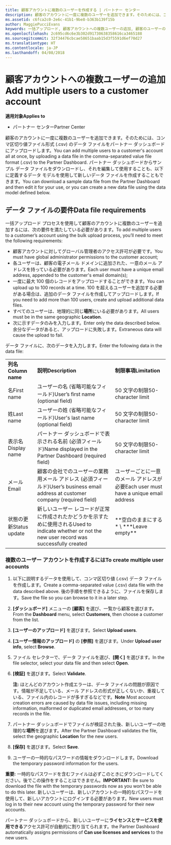 ```yaml
---
title: 顧客アカウントに複数のユーザーを作成する | パートナー センター
description: 顧客のアカウントに一度に複数のユーザーを追加できます。そのためには、コンマ区切り値ファイル形式 (.csv) のデータ ファイルをパートナー センターにアップロードします。
ms.assetid: c6fca2c0-2e6c-41b1-9be8-b363b139f15b
author: MaggiePucciEvans
keywords: 一括アップロード, 顧客アカウントへの複数ユーザーの追加, 顧客のユーザーの追加, 顧客のユーザーの一括アップロード, 顧客アカウント, 顧客のユーザー, ユーザー
ms.openlocfilehash: 2c695cd6c6e3b302d91730638358616ca3465188
ms.sourcegitcommit: 32f34476cbcae58651baab15d3f5591d6ef70d27
ms.translationtype: HT
ms.contentlocale: ja-JP
ms.lasthandoff: 04/08/2018
---
```

# <a name="add-multiple-users-to-a-customer-account"></a><span data-ttu-id="bc0a7-104">顧客アカウントへの複数ユーザーの追加</span><span class="sxs-lookup"><span data-stu-id="bc0a7-104">Add multiple users to a customer account</span></span>

**<span data-ttu-id="bc0a7-105">適用対象</span><span class="sxs-lookup"><span data-stu-id="bc0a7-105">Applies to</span></span>**

-  <span data-ttu-id="bc0a7-106">パートナー センター</span><span class="sxs-lookup"><span data-stu-id="bc0a7-106">Partner Center</span></span>

<span data-ttu-id="bc0a7-107">顧客のアカウントに一度に複数のユーザーを追加できます。そのためには、コンマ区切り値ファイル形式 (.csv) のデータ ファイルをパートナー ダッシュボードにアップロードします。</span><span class="sxs-lookup"><span data-stu-id="bc0a7-107">You can add multiple users to a customer's account all at once, by uploading a data file in the comma-separated value file format (.csv) to the Partner Dashboard.</span></span> <span data-ttu-id="bc0a7-108">パートナー ダッシュボードからサンプル データ ファイルをダウンロードし、それを編集して使用することも、以下に定義するデータ モデルを使用して新しいデータ ファイルを作成することもできます。</span><span class="sxs-lookup"><span data-stu-id="bc0a7-108">You can download a sample data file from the Partner Dashboard and then edit it for your use, or you can create a new data file using the data model defined below.</span></span>

## <a href="" id="creatingtheimportcsvfile"></a><span data-ttu-id="bc0a7-109">データ ファイルの要件</span><span class="sxs-lookup"><span data-stu-id="bc0a7-109">Data file requirements</span></span>


<span data-ttu-id="bc0a7-110">一括アップロード プロセスを使用して顧客のアカウントに複数のユーザーを追加するには、次の要件を満たしている必要があります。</span><span class="sxs-lookup"><span data-stu-id="bc0a7-110">To add multiple users to a customer’s account using the bulk upload process, you’ll need to meet the following requirements:</span></span>

-   <span data-ttu-id="bc0a7-111">顧客アカウントに対してグローバル管理者のアクセス許可が必要です。</span><span class="sxs-lookup"><span data-stu-id="bc0a7-111">You must have global administrator permissions to the customer account;</span></span>
-   <span data-ttu-id="bc0a7-112">各ユーザーは、顧客の電子メール ドメインに追加された、一意のメール アドレスを持っている必要があります。</span><span class="sxs-lookup"><span data-stu-id="bc0a7-112">Each user must have a unique email address, appended to the customer's email domain(s);</span></span>
-   <span data-ttu-id="bc0a7-113">一度に最大 100 個のレコードをアップロードすることができます。</span><span class="sxs-lookup"><span data-stu-id="bc0a7-113">You can upload up to 100 records at a time.</span></span> <span data-ttu-id="bc0a7-114">100 を超えるユーザーを追加する必要がある場合は、追加のデータ ファイルを作成してアップロードします。</span><span class="sxs-lookup"><span data-stu-id="bc0a7-114">If you need to add more than 100 users, create and upload additional data files.</span></span>
-   <span data-ttu-id="bc0a7-115">すべてのユーザーは、地理的に同じ**場所**にいる必要があります。</span><span class="sxs-lookup"><span data-stu-id="bc0a7-115">All users must be in the same geographic **Location**.</span></span>
-   <span data-ttu-id="bc0a7-116">次に示すデータのみを入力します。</span><span class="sxs-lookup"><span data-stu-id="bc0a7-116">Enter only the data described below.</span></span> <span data-ttu-id="bc0a7-117">余分なデータがあると、アップロードに失敗します。</span><span class="sxs-lookup"><span data-stu-id="bc0a7-117">Extraneous data will cause the upload to fail.</span></span>

<span data-ttu-id="bc0a7-118">データ ファイルに、次のデータを入力します。</span><span class="sxs-lookup"><span data-stu-id="bc0a7-118">Enter the following data in the data file:</span></span>

|                 |                                                                              |                                            |
|-----------------|------------------------------------------------------------------------------|--------------------------------------------|
| **<span data-ttu-id="bc0a7-119">列名</span><span class="sxs-lookup"><span data-stu-id="bc0a7-119">Column name</span></span>** | **<span data-ttu-id="bc0a7-120">説明</span><span class="sxs-lookup"><span data-stu-id="bc0a7-120">Description</span></span>**                                                              | **<span data-ttu-id="bc0a7-121">制限事項</span><span class="sxs-lookup"><span data-stu-id="bc0a7-121">Limitation</span></span>**                             |
| <span data-ttu-id="bc0a7-122">名</span><span class="sxs-lookup"><span data-stu-id="bc0a7-122">First name</span></span>      | <span data-ttu-id="bc0a7-123">ユーザーの名 (省略可能なフィールド)</span><span class="sxs-lookup"><span data-stu-id="bc0a7-123">User’s first name (optional field)</span></span>                                           | <span data-ttu-id="bc0a7-124">50 文字の制限</span><span class="sxs-lookup"><span data-stu-id="bc0a7-124">50-character limit</span></span>                         |
| <span data-ttu-id="bc0a7-125">姓</span><span class="sxs-lookup"><span data-stu-id="bc0a7-125">Last name</span></span>       | <span data-ttu-id="bc0a7-126">ユーザーの姓 (省略可能なフィールド)</span><span class="sxs-lookup"><span data-stu-id="bc0a7-126">User's last name (optional field)</span></span>                                            | <span data-ttu-id="bc0a7-127">50 文字の制限</span><span class="sxs-lookup"><span data-stu-id="bc0a7-127">50-character limit</span></span>                         |
| <span data-ttu-id="bc0a7-128">表示名</span><span class="sxs-lookup"><span data-stu-id="bc0a7-128">Display name</span></span>    | <span data-ttu-id="bc0a7-129">パートナー ダッシュボードで表示される名前 (必須フィールド)</span><span class="sxs-lookup"><span data-stu-id="bc0a7-129">Name displayed in the Partner Dashboard (required field)</span></span>                            | <span data-ttu-id="bc0a7-130">50 文字の制限</span><span class="sxs-lookup"><span data-stu-id="bc0a7-130">50-character limit</span></span>                         |
| <span data-ttu-id="bc0a7-131">メール</span><span class="sxs-lookup"><span data-stu-id="bc0a7-131">Email</span></span>           | <span data-ttu-id="bc0a7-132">顧客の会社でのユーザーの業務用メール アドレス (必須フィールド)</span><span class="sxs-lookup"><span data-stu-id="bc0a7-132">User’s business email address at customer company (required field)</span></span>           | <span data-ttu-id="bc0a7-133">ユーザーごとに一意のメール アドレスが必要</span><span class="sxs-lookup"><span data-stu-id="bc0a7-133">Each user must have a unique email address</span></span> |
| <span data-ttu-id="bc0a7-134">状態の更新</span><span class="sxs-lookup"><span data-stu-id="bc0a7-134">Status update</span></span>   | <span data-ttu-id="bc0a7-135">新しいユーザー レコードが正常に作成されたかどうかを示すために使用される</span><span class="sxs-lookup"><span data-stu-id="bc0a7-135">Used to indicate whether or not the new user record was successfully created</span></span> | <span data-ttu-id="bc0a7-136">\*\*空白のままにする\* \ *</span><span class="sxs-lookup"><span data-stu-id="bc0a7-136">\*\*Leave empty\*\*</span></span>                        |

 

### <a href="" id="createmultipleuseraccounts"></a><span data-ttu-id="bc0a7-137">複数のユーザー アカウントを作成するには</span><span class="sxs-lookup"><span data-stu-id="bc0a7-137">To create multiple user accounts</span></span>

<a href="" id="creatingtheaccounts"></a>
1.  <span data-ttu-id="bc0a7-138">以下に説明するデータを使用して、コンマ区切り値 (.csv) データ ファイルを作成します。</span><span class="sxs-lookup"><span data-stu-id="bc0a7-138">Create a comma-separated value (.csv) data file with the data described above.</span></span> <span data-ttu-id="bc0a7-139">後の手順を参照できるように、ファイルを保存します。</span><span class="sxs-lookup"><span data-stu-id="bc0a7-139">Save the file so you can browse to it in a later step.</span></span>
2.  <span data-ttu-id="bc0a7-140">**[ダッシュボード]** メニューの **[顧客]** を選び、一覧から顧客を選びます。</span><span class="sxs-lookup"><span data-stu-id="bc0a7-140">From the **Dashboard** menu, select **Customers**, then choose a customer from the list.</span></span>
3.  <span data-ttu-id="bc0a7-141">**[ユーザーのアップロード]** を選びます。</span><span class="sxs-lookup"><span data-stu-id="bc0a7-141">Select **Upload users**.</span></span>
4.  <span data-ttu-id="bc0a7-142">**[ユーザー情報のアップロード]** の **[参照]** を選びます。</span><span class="sxs-lookup"><span data-stu-id="bc0a7-142">Under **Upload user info**, select **Browse**.</span></span>
5.  <span data-ttu-id="bc0a7-143">ファイル セレクターで、データ ファイルを選び、**[開く]** を選びます。</span><span class="sxs-lookup"><span data-stu-id="bc0a7-143">In the file selector, select your data file and then select **Open**.</span></span>
6.  <span data-ttu-id="bc0a7-144">**[検証]** を選びます。</span><span class="sxs-lookup"><span data-stu-id="bc0a7-144">Select **Validate**.</span></span>

    <span data-ttu-id="bc0a7-145">**注:** ほとんどのアカウント作成エラーは、データ ファイルの問題が原因です。情報が不足している、メール アドレスの形式が正しくないか、重複している、ファイル内のレコードが多すぎるなどです。</span><span class="sxs-lookup"><span data-stu-id="bc0a7-145">**Note**  Most account creation errors are caused by data file issues, including missing information, malformed or duplicated email addresses, or too many records in the file.</span></span>

     

7.  <span data-ttu-id="bc0a7-146">パートナー ダッシュボードでファイルが検証された後、新しいユーザーの地理的な**場所**を選びます。</span><span class="sxs-lookup"><span data-stu-id="bc0a7-146">After the Partner Dashboard validates the file, select the geographic **Location** for the new users.</span></span>
8.  <span data-ttu-id="bc0a7-147">**[保存]** を選びます。</span><span class="sxs-lookup"><span data-stu-id="bc0a7-147">Select **Save**.</span></span>
9.  <span data-ttu-id="bc0a7-148">ユーザーの一時的なパスワードの情報をダウンロードします。</span><span class="sxs-lookup"><span data-stu-id="bc0a7-148">Download the temporary password information for the users.</span></span>

<span data-ttu-id="bc0a7-149">**重要:** 一時的なパスワードを含むファイルは必ずこのときにダウンロードしてください。後でこの操作をすることはできません。</span><span class="sxs-lookup"><span data-stu-id="bc0a7-149">**IMPORTANT:** Be sure to download the file with the temporary passwords now as you won't be able to do this later.</span></span> <span data-ttu-id="bc0a7-150">新しいユーザーは、新しいアカウントの一時的なパスワードを使用して、新しいアカウントにログインする必要があります。</span><span class="sxs-lookup"><span data-stu-id="bc0a7-150">New users must log in to their new account using the temporary password for their new accounts.</span></span>

<span data-ttu-id="bc0a7-151">パートナー ダッシュボードから、新しいユーザーに**ライセンスとサービスを使用できる**アクセス許可が自動的に割り当てられます。</span><span class="sxs-lookup"><span data-stu-id="bc0a7-151">the Partner Dashboard automatically assigns permissions of **Can use licenses and services** to the new users.</span></span>

 

 



